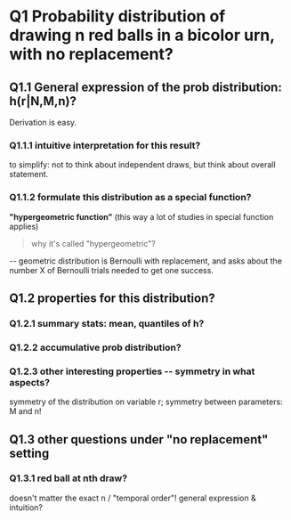 # Q1 Probability distribution of drawing n red balls in a bicolor urn, with no replacement?
## Q1.1 General expression of the prob distribution: h(r|N,M,n)?
Derivation is easy.

### Q1.1.1 intuitive interpretation for this result?
to simplify: not to think about independent draws, but think about overall statement.

### Q1.1.2 formulate this distribution as a special function?
**"hypergeometric function"**
(this way a lot of studies in special function applies)
> why it's called "hypergeometric"? 

-- geometric distribution is Bernoulli with replacement, and asks about the number X of Bernoulli trials needed to get one success. 

## Q1.2 properties for this distribution?
### Q1.2.1 summary stats: mean, quantiles of h?
### Q1.2.2 accumulative prob distribution?
### Q1.2.3 other interesting properties -- symmetry in what aspects?
symmetry of the distribution on variable r;
symmetry between parameters: M and n!

## Q1.3 other questions under "no replacement" setting 
### Q1.3.1 red ball at nth draw?
doesn't matter the exact n / "temporal order"! 
general expression & intuition?


